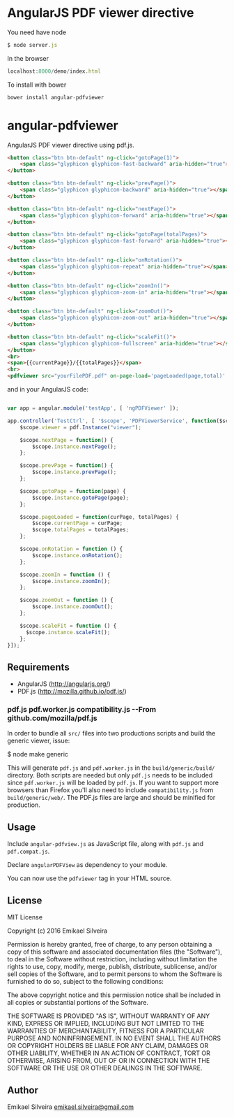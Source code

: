 # AngularJS PDF viewer directive

You need have node
``` js
$ node server.js 
```

In the browser
``` js
localhost:8000/demo/index.html
```

To install with bower
``` js
bower install angular-pdfviewer
```

# angular-pdfviewer

AngularJS PDF viewer directive using pdf.js.

``` html
<button class="btn btn-default" ng-click="gotoPage(1)">
    <span class="glyphicon glyphicon-fast-backward" aria-hidden="true"></span>
</button>

<button class="btn btn-default" ng-click="prevPage()">
    <span class="glyphicon glyphicon-backward" aria-hidden="true"></span>
</button>

<button class="btn btn-default" ng-click="nextPage()">
    <span class="glyphicon glyphicon-forward" aria-hidden="true"></span>
</button>

<button class="btn btn-default" ng-click="gotoPage(totalPages)">
    <span class="glyphicon glyphicon-fast-forward" aria-hidden="true"></span>
</button>

<button class="btn btn-default" ng-click="onRotation()">
    <span class="glyphicon glyphicon-repeat" aria-hidden="true"></span>
</button>

<button class="btn btn-default" ng-click="zoomIn()">
    <span class="glyphicon glyphicon-zoom-in" aria-hidden="true"></span>
</button>

<button class="btn btn-default" ng-click="zoomOut()">
    <span class="glyphicon glyphicon-zoom-out" aria-hidden="true"></span>
</button>

<button class="btn btn-default" ng-click="scaleFit()">
    <span class="glyphicon glyphicon-fullscreen" aria-hidden="true"></span>
</button>
<br>
<span>{{currentPage}}/{{totalPages}}</span>
<br>
<pdfviewer src="yourFilePDF.pdf" on-page-load='pageLoaded(page,total)' id="viewer"></pdfviewer>
```

and in your AngularJS code:

``` js

var app = angular.module('testApp', [ 'ngPDFViewer' ]);

app.controller('TestCtrl', [ '$scope', 'PDFViewerService', function($scope, pdf) {
	$scope.viewer = pdf.Instance("viewer");

	$scope.nextPage = function() {
    	$scope.instance.nextPage();
    };

    $scope.prevPage = function() {
        $scope.instance.prevPage();
    };

    $scope.gotoPage = function(page) {
        $scope.instance.gotoPage(page);
    };

    $scope.pageLoaded = function(curPage, totalPages) {
        $scope.currentPage = curPage;
        $scope.totalPages = totalPages;
    };

    $scope.onRotation = function () {
        $scope.instance.onRotation();
    };

    $scope.zoomIn = function () {
        $scope.instance.zoomIn();
    };

    $scope.zoomOut = function () {
        $scope.instance.zoomOut();
    };

    $scope.scaleFit = function () {
      $scope.instance.scaleFit();
    };
}]);
```

## Requirements

* AngularJS (http://angularjs.org/)
* PDF.js (http://mozilla.github.io/pdf.js/)

### pdf.js pdf.worker.js compatibility.js  --From github.com/mozilla/pdf.js
  In order to bundle all `src/` files into two productions scripts and build the generic
  viewer, issue:

  $ node make generic

  This will generate `pdf.js` and `pdf.worker.js` in the `build/generic/build/` directory.
  Both scripts are needed but only `pdf.js` needs to be included since `pdf.worker.js` will
  be loaded by `pdf.js`. If you want to support more browsers than Firefox you'll also need
  to include `compatibility.js` from `build/generic/web/`. The PDF.js files are large and
  should be minified for production.

## Usage

Include `angular-pdfview.js` as JavaScript file, along with `pdf.js` and `pdf.compat.js`.

Declare `angularPDFView` as dependency to your module.

You can now use the `pdfviewer` tag in your HTML source.

## License

MIT License

Copyright (c) 2016 Emikael Silveira

Permission is hereby granted, free of charge, to any person obtaining a copy of this software and associated documentation files (the "Software"), to deal in the Software without restriction, including without limitation the rights to use, copy, modify, merge, publish, distribute, sublicense, and/or sell copies of the Software, and to permit persons to whom the Software is furnished to do so, subject to the following conditions:

The above copyright notice and this permission notice shall be included in all copies or substantial portions of the Software.

THE SOFTWARE IS PROVIDED "AS IS", WITHOUT WARRANTY OF ANY KIND, EXPRESS OR IMPLIED, INCLUDING BUT NOT LIMITED TO THE WARRANTIES OF MERCHANTABILITY, FITNESS FOR A PARTICULAR PURPOSE AND NONINFRINGEMENT. IN NO EVENT SHALL THE AUTHORS OR COPYRIGHT HOLDERS BE LIABLE FOR ANY CLAIM, DAMAGES OR OTHER LIABILITY, WHETHER IN AN ACTION OF CONTRACT, TORT OR OTHERWISE, ARISING FROM, OUT OF OR IN CONNECTION WITH THE SOFTWARE OR THE USE OR OTHER DEALINGS IN THE SOFTWARE.

## Author
Emikael Silveira <emikael.silveira@gmail.com>
